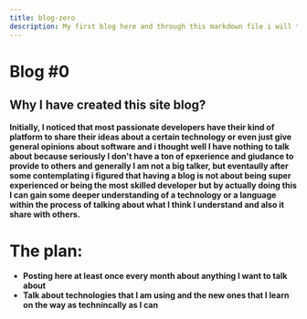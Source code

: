 ```yaml
---
title: blog-zero
description: My first blog here and through this markdown file i will talk about the motive behind creating this site
---
```

# Blog #0

## Why I have created this site blog?
 **Initially, I noticed that most passionate developers have their kind of platform to share their ideas about a certain  technology or even just give general opinions about software and i thought well I have nothing to talk about because seriously I don't have a ton of epxerience and giudance to provide to others and generally I am not a big talker, but eventaully after some contemplating i figured that having a blog is not about being super experienced or being the most skilled developer but by actually doing this I can gain some deeper understanding of a technology or a language within the process of talking about what I think I understand and also it share with others.** 


# The plan: 
 - **Posting here at least once every month about anything I want to talk about**
 - **Talk about technologies that I am using and the new ones that I learn on the way as technincally as I can** 
